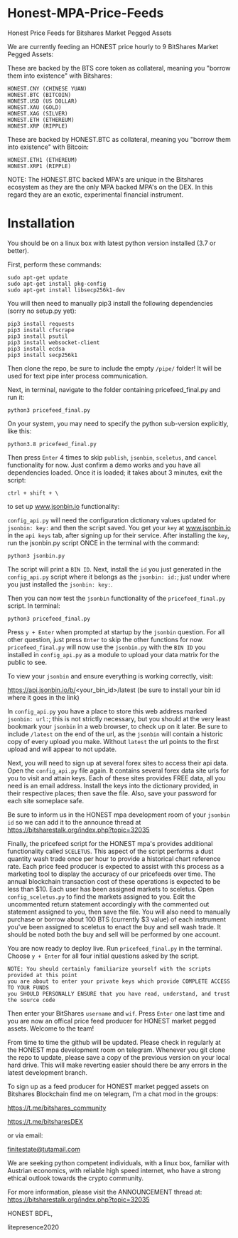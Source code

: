 # Honest-MPA-Price-Feeds
Honest Price Feeds for Bitshares Market Pegged Assets

We are currently feeding an HONEST price hourly to 9 BitShares Market Pegged Assets: 

These are backed by the BTS core token as collateral, meaning you "borrow them into existence" with Bitshares:

    HONEST.CNY (CHINESE YUAN)
    HONEST.BTC (BITCOIN)
    HONEST.USD (US DOLLAR)
    HONEST.XAU (GOLD)
    HONEST.XAG (SILVER)
    HONEST.ETH (ETHEREUM)
    HONEST.XRP (RIPPLE)

These are backed by HONEST.BTC as collateral, meaning you "borrow them into existence" with Bitcoin:

    HONEST.ETH1 (ETHEREUM)
    HONEST.XRP1 (RIPPLE)
    
NOTE: The HONEST.BTC backed MPA's are unique in the Bitshares ecosystem as they are the only MPA backed MPA's on the DEX.   In this regard they are an exotic, experimental financial instrument. 

# Installation
You should be on a linux box with latest python version installed (3.7 or better).

First, perform these commands:

    sudo apt-get update
    sudo apt-get install pkg-config
    sudo apt-get install libsecp256k1-dev

You will then need to manually pip3 install the following dependencies (sorry no setup.py yet):

    pip3 install requests
    pip3 install cfscrape
    pip3 install psutil
    pip3 install websocket-client
    pip3 install ecdsa
    pip3 install secp256k1

Then clone the repo, be sure to include the empty `/pipe/` folder!  It will be used for text pipe inter process communication.

Next, in terminal, navigate to the folder containing pricefeed_final.py and run it:

    python3 pricefeed_final.py 
  
On your system, you may need to specify the python sub-version explicitly, like this:
  
    python3.8 pricefeed_final.py 
  
Then press `Enter` 4 times to skip `publish`, `jsonbin`, `sceletus`, and `cancel` functionality for now.  Just confirm a demo works and you have all dependencies loaded.   Once it is loaded; it takes about 3 minutes, exit the script:

    ctrl + shift + \

to set up www.jsonbin.io functionality:

`config_api.py` will need the configuration dictionary values updated for `jsonbin: key:` and then the script saved.  You get your `key` at www.jsonbin.io in the `api keys` tab, after signing up for their service.   After installing the `key`, run the jsonbin.py script ONCE in the terminal with the command:

    python3 jsonbin.py 
    
The script will print a `BIN ID`.  Next, install the `id` you just generated in the `config_api.py` script where it belongs as the `jsonbin: id:`; just under where you just installed the `jsonbin: key:`.   

Then you can now test the `jsonbin` functionality of the `pricefeed_final.py` script.  In terminal:

    python3 pricefeed_final.py

Press `y + Enter` when prompted at startup by the `jsonbin` question.   For all other question, just press `Enter` to skip the other functions for now.   `pricefeed_final.py` will now use the `jsonbin.py` with the `BIN ID` you installed in `config_api.py` as a module to upload your data matrix for the public to see.

To view your `jsonbin` and ensure everything is working correctly, visit:

https://api.jsonbin.io/b/<your_bin_id>/latest (be sure to install your bin id where it goes in the link)

In `config_api.py` you have a place to store this web address marked `jsonbin: url:`; this is not strictly necessary, but you should at the very least bookmark your `jsonbin` in a web browser, to check up on it later.  Be sure to include `/latest` on the end of the url, as the `jsonbin` will contain a historic copy of every upload you make.  Without `latest` the url points to the first upload and will appear to not update.

Next, you will need to sign up at several forex sites to access their api data.   Open the `config_api.py` file again.  It contains several forex data site urls for you to visit and attain keys.  Each of these sites provides FREE data, all you need is an email address.  Install the keys into the dictionary provided, in their respective places; then save the file.  Also, save your password for each site someplace safe. 

Be sure to inform us in the HONEST mpa development room of your `jsonbin id` so we can add it to the announce thread at https://bitsharestalk.org/index.php?topic=32035

Finally, the pricefeed script for the HONEST mpa's provides additional functionality called `SCELETUS`.  This aspect of the script performs a dust quantity wash trade once per hour to provide a historical chart reference rate.   Each price feed producer is expected to assist with this process as a marketing tool to display the accuracy of our pricefeeds over time.  The annual blockchain transaction cost of these operations is expected to be less than $10.   Each user has been assigned markets to sceletus.  Open `config_sceletus.py` to find the markets assigned to you.  Edit the uncommented return statement accordingly with the commented out statement assigned to you, then save the file.   You will also need to manually purchase or borrow about 100 BTS (currently $3 value) of each instrument you've been assigned to sceletus to enact the buy and sell wash trade.  It should be noted both the buy and sell will be performed by one account.  

You are now ready to deploy live.   Run `pricefeed_final.py` in the terminal.  Choose `y + Enter` for all four initial questions asked by the script.  

    NOTE: You should certainly familiarize yourself with the scripts provided at this point
    you are about to enter your private keys which provide COMPLETE ACCESS TO YOUR FUNDS
    you SHOULD PERSONALLY ENSURE that you have read, understand, and trust the source code

Then enter your BitShares `username` and `wif`.   Press `Enter` one last time and you are now an offical price feed producer for HONEST market pegged assets.   Welcome to the team!

From time to time the github will be updated.   Please check in regularly at the HONEST mpa development room on telegram.   Whenever you git clone the repo to update, please save a copy of the previous version on your local hard drive.   This will make reverting easier should there be any errors in the latest development branch.   
    
To sign up as a feed producer for HONEST market pegged assets on Bitshares Blockchain find me on telegram, I'm a chat mod in the groups:

https://t.me/bitshares_community

https://t.me/bitsharesDEX

or via email:

finitestate@tutamail.com

We are seeking python competent individuals, with a linux box, familiar with Austrian economics, with reliable high speed internet, who have a strong ethical outlook towards the crypto community. 

For more information, please visit the ANNOUNCEMENT thread at: https://bitsharestalk.org/index.php?topic=32035


HONEST BDFL,

litepresence2020

